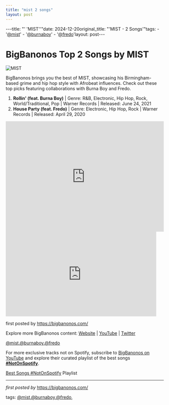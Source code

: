 ```yaml
---
title: "mist 2 songs"
layout: post
---
```

---title: "' 'MIST''"date: 2024-12-20original_title: "'MIST - 2 Songs'"tags:  - '[@mist](/tags/mist/)'  - '[@burnaboy](/tags/burnaboy/)'  - '[@fredo](/tags/fredo/)'layout: post---<h1>BigBanonos Top 2 Songs by MIST</h1><img src="https://musictalkers.com/images/member-uploads/history/Mist.jpg" alt="MIST"> <p>BigBanonos brings you the best of MIST, showcasing his Birmingham-based grime and hip hop style with Afrobeat influences. Check out these top picks featuring collaborations with Burna Boy and Fredo.</p> <ol> <li><strong>Rollin' (feat. Burna Boy)</strong> | Genre: R&B, Electronic, Hip Hop, Rock, World/Traditional, Pop | Warner Records | Released: June 24, 2021</li> <li><strong>House Party (feat. Fredo)</strong> | Genre: Electronic, Hip Hop, Rock | Warner Records | Released: April 29, 2020</li></ol> <div> <iframe src="https://open.spotify.com/embed/playlist/4zG90k2rwLmF1qY2csxkXt?utm_source=generator" width="100%" height="352" frameborder="0" allow="autoplay; clipboard-write; encrypted-media; fullscreen; picture-in-picture" loading="lazy" allowfullscreen></iframe></div> <iframe frameborder="0" height="270" src="https://youtube.com/embed/vLE52edPGrI" width="480"></iframe> <p>first posted by <a href="https://bigbanonos.com/">https://bigbanonos.com/</a></p> <div> <p>Explore more BigBanonos content: <a href="https://bigbanonos.com/">Website</a> | <a href="https://www.youtube.com/[@BigBanonos](/tags/BigBanonos/)">YouTube</a> | <a href="https://x.com/bigbanonos">Twitter</a></p></div> <!-- Tags --><p>[@mist](/tags/mist/),[@burnaboy](/tags/burnaboy/),[@fredo](/tags/fredo/)</p><!--Subscribe and Playlist Links--><div>    <p>For more exclusive tracks not on Spotify, subscribe to <a href="https://www.youtube.com/[@BigBanonos](/tags/BigBanonos/)" target="_blank">BigBanonos on YouTube</a> and explore their curated playlist of the best songs <strong>[#NotOnSpotify](/tags/NotOnSpotify/)</strong>.</p>    <p><a href="https://www.youtube.com/playlist?list=PLtuNtuTatqI0kFahUCbtbfenC_ET5O_tr" target="_blank">Best Songs [#NotOnSpotify](/tags/NotOnSpotify/) Playlist<br /></a></p></div><hr /><p><em>first posted by</em> <a href="https://bigbanonos.com/" rel="noopener" target="_new">https://bigbanonos.com/</a></p><p>tags: [@mist](/tags/mist/),[@burnaboy](/tags/burnaboy/),[@fredo](/tags/fredo/),</p>